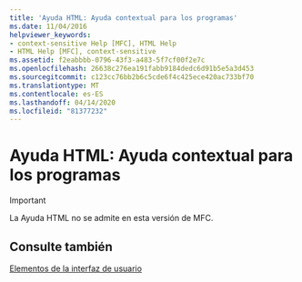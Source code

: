 ```yaml
---
title: 'Ayuda HTML: Ayuda contextual para los programas'
ms.date: 11/04/2016
helpviewer_keywords:
- context-sensitive Help [MFC], HTML Help
- HTML Help [MFC], context-sensitive
ms.assetid: f2eabbbb-0796-43f3-a483-5f7cf00f2e7c
ms.openlocfilehash: 26638c276ea191fabb9184dedc6d91b5e5a3d453
ms.sourcegitcommit: c123cc76bb2b6c5cde6f4c425ece420ac733bf70
ms.translationtype: MT
ms.contentlocale: es-ES
ms.lasthandoff: 04/14/2020
ms.locfileid: "81377232"
---
```

# <a name="html-help-context-sensitive-help-for-your-programs"></a>Ayuda HTML: Ayuda contextual para los programas

> [!IMPORTANT]
> La Ayuda HTML no se admite en esta versión de MFC.

## <a name="see-also"></a>Consulte también

[Elementos de la interfaz de usuario](../mfc/user-interface-elements-mfc.md)
